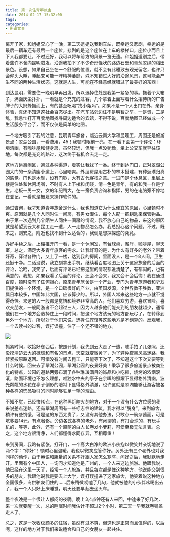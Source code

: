 ```yaml
---
title: 第一次住青年旅舍 
date: 2014-02-17 15:32:00
tags:
categories:
- 所谓文青
---
```


离开了家，和姐姐交心了一晚，第二天姐姐送我到车站，既幸运又悲剧，幸运的是最后一辆车还有最后一个座位，悲剧的是这个座位在上车的楼梯口，座位小而且上下人我都要让，不过还好，我可以将车前方的风景一览无遗。和姐姐道别之后，带着些许不舍向昆明进发，沿途我拍下了不少奇形怪状的路边石壁和青葱翠绿的稻田景色。设想，如果自己坐在一个舒服的位置，就不会有此雅致去观光留念，也许只会仰头大睡，睡起来可能一阵精神萎靡，殊不知错过大好的沿途风景，这可能会产生不同的两种生活状态，这就是人生，可能在不经意经就错过了最美好的东西！  

<!-- more -->

到达昆明，需要住一晚明早再出发，所以选择住处是我第一紧急的事。拖着个大箱子，满面灰尘扑扑，一看就是个充充的过客，几个拿着上面写着什么招待所的广告牌子的大妈蜂拥而上，有的甚至吆喝“找小姐吗”。如果不是一个人出门在外，亲身体验，真还不知道这社会百态尽出。在汽车站旁边住不是明智之举，一是贵，二是乱，我急忙打开百度地图找寻周边适合的宾馆，不得不说，百度地图已经做成一个生活服务平台了，而不仅仅是简单的地图。   

一个地方吸引了我的注意，昆明青年旅舍，临近云南大学和昆理工，周围还是旅游景点：翠湖公园，一看费用，45！我顿时眼前一亮，在一看下面第一个评论：环境清幽，有咖啡屋和健身房，虽然较远，但我一点没犹豫，坐上公交车就奔往该地。每次都是充充的路过，这次终于有机会去走一走。   

这地方远离闹区，通过各种渠道，着实让我找了一番。终于到达门口，正对翠湖公园大门的一条清幽小道上，心里暗爽。外层房屋用古朴的林木搭建，有种返璞归真的感觉。门也是木制，设有门铃，大有古代客栈之意。一进门是个休息区，里层上楼是住处和休闲场所，不时有人上下楼和闲谈，清一色是青年，有的和我一样是学生。老板一男一女，女的年纪稍大，在一旁负责咨询和指挥，男的在电脑旁不停地在登记，一看就是被雇来操作软件的。  

通过咨询，我才知道青年旅舍是什么，我也知道它为什么便宜的原因，心里顿时不爽。原因就是几个人同时住一间房，有男女混住，每个人配一把钥匙来保管物品。由于第一次遇到几个陌生人同住一间房的情况，我不放心自己的物品，来这的原因就是希望到云大和昆工走一遭，人一走物品怎么办，我总担心这个问题。不过，既来之，则安之，附近也找不到什么适合的，我倒是想探探这的究竟。  

办好手续之后，上楼推开门一看，是一个休闲室，有台球桌，餐厅，咖啡屋，聊天室，总之，满足大多青年旅客的需求。让我好奇的是，为什么有好多的老外？带着好奇，穿过各种门，又上了一楼，达到我的房间，里面没人，是一个8人间，卫生还挺干净。二话没说，我立刻拿出手机，继续看百度地图上关于这家旅舍的后面的评论，哈哈，我笑了，后面有评论已经把这里的情况都说清楚了，有郁闷的，也有满意的。我想，如果我看了后面的评论，还会不会来，我又会不会后悔！我在通过百度，顿时没有了任何担心，原来青年旅舍是一个产业，专门为青年旅游者和驴友们提供的一个环境，是一个口碑很好的产业，由英国发源，全世界数不胜数，亚洲属日本较多，中国如此大国，应该算少的。所以，外国人常来这些地方一点就不觉得奇怪。来这的人一般都是觉悟和境界非常高的人，他们喜欢穷游，喜欢冒险，喜欢交朋友，一般同游者不会超过三人，因为人越多他们能交到的朋友就越少，通常他们在一个地方会选择住上一段时间，把这个地方该玩的地方都玩尽了，在转移到另外一个地方，所以对于他们来说，选择住宾馆等这些地方是不划算的。反观我，一个去读书的过客，误打误撞，住了一个还不错的地方。  

![](/image/lvshe.jpg)

抓紧时间，收拾好东西后，按照计划，我先到云大走了一遭，随手拍了几张照，还没摸清楚云大的概貌和有名的景点，天空就变微黄了，为了避免夜黑风高迷路，我赶紧按原路返回。可惜没有时间去昆工，只能等下次了，不知道这个下次又要等到什么时候。回来去了翠湖公园，翠湖公园的夜景好美！秉承了很多旅游景点被商业化的特点，公园的道路两旁布满了各种琳琅满目的饰品和小吃摊，烧烤的浓烟滚滚，路面环境也不怎么理想，唯独水中央的亭子在余晖的照耀下显得格外清幽，波光粼粼的水花在亭子倒影的陪衬下显得格外清澈，也许这就是翠湖能够让游客被各种各样的饰品吸引的同时能够驻足一望的理由。  

不知不觉，已经快10点，在这种黑灯瞎火的地方，对于一个没有什么方位感的我来说差点迷路，还有翠湖周围有一些标志性的建筑，我才得以“脱身”。来到旅舍，稍许有些饥饿，可是这的东西太贵了，又没有其他办法，只敢点一碗杂酱面，可是坑爹要14元，有点奢侈。旁边各式各样的老外，有闲聊的，有打台球的，有玩手机的，等等，此外，还有一个超萌的白人长卷发小萝莉，可爱至极无法言表。总之，这个地方很清净，人们都懂得求同存异，互相尊重！  

来到房间，我略有紧张，打开门，一个高大白净的欧洲小伙抱以微笑并亲切地说了两个字：“你好”！顿时心里温暖，我也以微笑应答你好。另外还有三个老外也对我同样的动作，由于英语和胆量的关系不好跟人家怎么寒暄，问好之后，我默默地走开。里面有个中国人，一询问才知道他是广州的，一个人来这边旅游。他跟我说，他已经在这里一天了，经常一个人旅游，并且每次都是住这种地方，他说能交到很多的朋友，我跟他说我是要去上大学，误打误撞进了这家旅舍，他笑着说这种地方全国很多，专供驴友们住的……后来稍微唠嗑了几句，他就被他的小伙伴吆喝出去了，我一个人只好上床睡觉，明天还要早起去坐火车。  

整个夜晚是一个很让人郁闷的夜晚。晚上3,4点钟还有人来回，中途来了好几次，来一次就要醒一次，总的睡眠时间我估计不超过2个小时，第二天一早我就卷铺盖走人了。  

总之，这是一次收获颇多的住宿，虽然有过不爽，但这也是正常而且值得的，以后呢，这样的地方对于我们来说适合和自己的女朋友一起共住。  